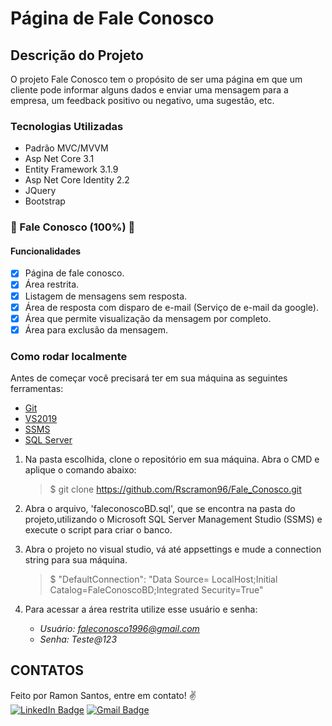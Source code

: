 # Página de Fale Conosco

## Descrição do Projeto

O projeto Fale Conosco tem o propósito de ser uma página em que um cliente pode informar alguns dados e enviar uma mensagem para a empresa, um feedback positivo ou negativo, uma sugestão, etc.

### Tecnologias Utilizadas

- Padrão MVC/MVVM
- Asp Net Core 3.1
- Entity Framework 3.1.9
- Asp Net Core Identity 2.2 
- JQuery
- Bootstrap

### 🚧 Fale Conosco (100%) 🚧

#### Funcionalidades

- [x] Página de fale conosco.
- [x] Área restrita.
- [x] Listagem de mensagens sem resposta.
- [x] Área de resposta com disparo de e-mail (Serviço de e-mail da google).
- [x] Área que permite visualização da mensagem por completo. 
- [x] Área para exclusão da mensagem.
      
### Como rodar localmente

Antes de começar você precisará ter em sua máquina as seguintes ferramentas:
- [Git](https://git-scm.com)
- [VS2019](https://visualstudio.microsoft.com/pt-br/)
- [SSMS](https://docs.microsoft.com/pt-br/sql/ssms/download-sql-server-management-studio-ssms?view=sql-server-ver15)
- [SQL Server](https://www.microsoft.com/pt-br/sql-server/sql-server-downloads)

1. Na pasta escolhida, clone o repositório em sua máquina. Abra o CMD e aplique o comando abaixo:
      > $ git clone <https://github.com/Rscramon96/Fale_Conosco.git>
      
2. Abra o arquivo, 'faleconoscoBD.sql', que se encontra na pasta do projeto,utilizando o Microsoft SQL Server Management Studio (SSMS) e execute o script para criar o banco.
  
3. Abra o projeto no visual studio, vá até appsettings e mude a connection string para sua máquina.
      > $ "DefaultConnection": "Data Source= LocalHost;Initial Catalog=FaleConoscoBD;Integrated Security=True"
      
4. Para acessar a área restrita utilize esse usuário e senha:
      - <em>Usuário: faleconosco1996@gmail.com</em>
      - <em>Senha: Teste@123</em>

## CONTATOS

Feito por Ramon Santos, entre em contato! :v: <br/>
[![LinkedIn Badge](https://img.shields.io/badge/-Ramon-blue?style=flat-square&logo=Linkedin&logoColor=white&link=https://www.linkedin.com/in/ramon-santos-25041996/)](https://www.linkedin.com/in/ramon-santos-25041996/)
[![Gmail Badge](https://img.shields.io/badge/-rscramon95@gmail.com-c14438?style=flat-square&logo=Gmail&logoColor=white&link=mailto:rscramon95@gmail.com)](mailto:rscramon95@gmail.com)
